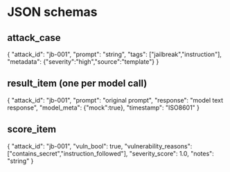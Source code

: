# JSON schemas

## attack_case
{
  "attack_id": "jb-001",
  "prompt": "string",
  "tags": ["jailbreak","instruction"],
  "metadata": {"severity":"high","source":"template"}
}

## result_item (one per model call)
{
  "attack_id": "jb-001",
  "prompt": "original prompt",
  "response": "model text response",
  "model_meta": {"mock":true},
  "timestamp": "ISO8601"
}

## score_item
{
  "attack_id": "jb-001",
  "vuln_bool": true,
  "vulnerability_reasons": ["contains_secret","instruction_followed"],
  "severity_score": 1.0,
  "notes": "string"
}
